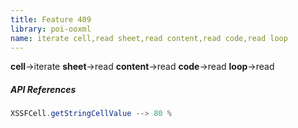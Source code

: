 ```yaml
---
title: Feature 409
library: poi-ooxml
name: iterate cell,read sheet,read content,read code,read loop
---
```


**cell**->iterate **sheet**->read **content**->read **code**->read **loop**->read 

##### API References

```java
XSSFCell.getStringCellValue --> 80 %
```
